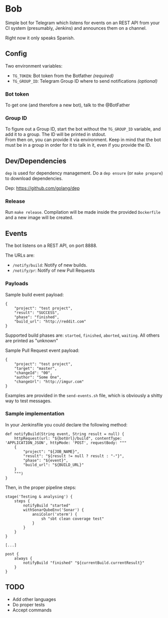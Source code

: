 # Bob

Simple bot for Telegram which listens for events on an REST API from your CI system (presumably, Jenkins) and announces them on a channel.

Right now it only speaks Spanish.

## Config
Two environment variables:
- `TG_TOKEN`: Bot token from the Botfather *(required)*
- `TG_GROUP_ID`: Telegram Group ID where to send notifications *(optional)*

### Bot token
To get one (and therefore a new bot), talk to the @BotFather

### Group ID
To figure out a Group ID, start the bot without the `TG_GROUP_ID` variable, and add it to a group. The ID will be printed in stdout.  
From then on, you can provide it via environment. Keep in mind that the bot must be in a group in order for it to talk in it, even if you provide the ID.

## Dev/Dependencies
`dep` is used for dependency management. Do a `dep ensure` (or `make prepare`) to download dependencies.

Dep: https://github.com/golang/dep

### Release
Run `make release`. Compilation will be made inside the provided `Dockerfile` and a new image will be created.

## Events
The bot listens on a REST API, on port 8888.

The URLs are:
- `/notify/build`: Notify of new builds.
- `/notify/pr`: Notify of new Pull Requests

### Payloads

Sample build event payload:

    {
        "project": "test project",
        "result": "SUCCESS",
        "phase": "finished",
        "build_url": "http://reddit.com"
    }

Supported build phases are: `started`, `finished`, `aborted`, `waiting`. All others are printed as "unknown"
    
Sample Pull Request event payload:

    {
        "project": "test project",
        "target": "master",
        "changeId": "00",
        "author": "Some One",
        "changeUrl": "http://imgur.com"
    }

Examples are provided in the `send-events.sh` file, which is obviously a shitty way to test messages.

### Sample implementation
In your Jenkinsfile you could declare the following method:

    def notifyBuild(String event, String result = null) {
        httpRequest(url: "${botUrl}/build", contentType: 'APPLICATION_JSON', httpMode: 'POST', requestBody: """
        {
            "project": "${JOB_NAME}",
            "result": "${result != null ? result : "-"}",
            "phase": "${event}",
            "build_url": "${BUILD_URL}"
        }
        """)
    } 

Then, in the proper pipeline steps:
    
    stage('Testing & analysing') {
        steps {
            notifyBuild "started"
            withSonarQubeEnv('Sonar') {
                ansiColor('xterm') {
                    sh "sbt clean coverage test"
                }
            }
        }
    }
    
    [...]
    
    post {
        always {
            notifyBuild "finished" "${currentBuild.currentResult}" 
        }
    }

## TODO
- Add other languages
- Do proper tests
- Accept commands
